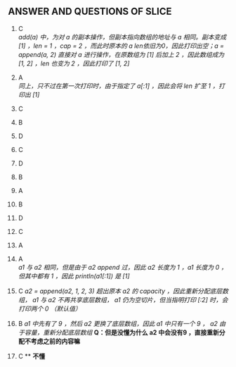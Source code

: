 ## ANSWER AND QUESTIONS OF SLICE

1. C  
   *add(a) 中，为对 a 的副本操作，但副本指向数组的地址与 a 相同。副本变成 [1] ，len = 1 ，cap = 2 ，而此时原本的 a len依旧为0，因此打印出空；a = append(a, 2) 直接对 a 进行操作，在原数组为 [1] 后加上 2 ，因此数组成为 [1, 2] ，len 也变为 2 ，因此打印了 [1, 2]*

2. A  
   *同上，只不过在第一次打印时，由于指定了 a[:1] ，因此会将 len 扩至 1 ，打印出 [1]*
   
3. C  
   
4. B  
    
5. D  
    
6. C  
    
7. D  
   
8. B  
   
9. A  
    
10. B  
    
11. D  
    
12. C  
    
13. A

14. A  
*a1 与 a2 相同，但是由于 a2 append 过，因此 a2 长度为 1 ，a1 长度为 0 ，但其中都有 1 ，因此 println(a1[:1]) 是 [1]*

15. C
*a2 = append(a2, 1, 2, 3) 超出原本 a2 的 capacity ，因此重新分配底层数组， a1 与 a2 不再共享底层数组， a1 仍为空切片，但当指明打印 [:2] 时，会打印两个 0 （默认值）*

16. B
*a1 中先有了 9 ，然后 a2 更换了底层数组，因此 a1 中只有一个 9 ， a2 由于容量，重新分配底层数组*
__Q：但是没懂为什么 a2 中会没有9 ，直接重新分配不考虑之前的内容嘛__

17. C
**
__不懂__